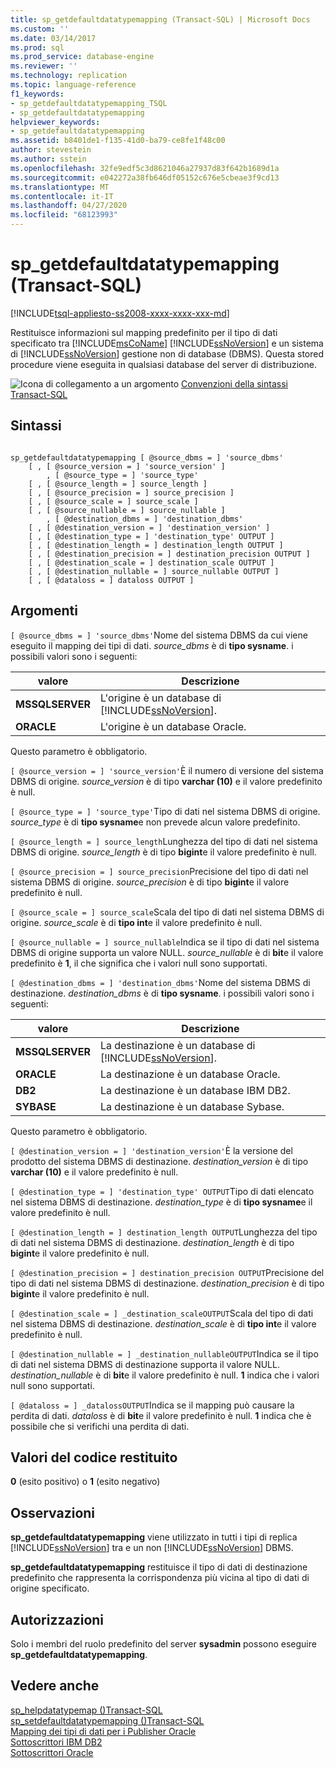 ```yaml
---
title: sp_getdefaultdatatypemapping (Transact-SQL) | Microsoft Docs
ms.custom: ''
ms.date: 03/14/2017
ms.prod: sql
ms.prod_service: database-engine
ms.reviewer: ''
ms.technology: replication
ms.topic: language-reference
f1_keywords:
- sp_getdefaultdatatypemapping_TSQL
- sp_getdefaultdatatypemapping
helpviewer_keywords:
- sp_getdefaultdatatypemapping
ms.assetid: b8401de1-f135-41d0-ba79-ce8fe1f48c00
author: stevestein
ms.author: sstein
ms.openlocfilehash: 32fe9edf5c3d8621046a27937d83f642b1689d1a
ms.sourcegitcommit: e042272a38fb646df05152c676e5cbeae3f9cd13
ms.translationtype: MT
ms.contentlocale: it-IT
ms.lasthandoff: 04/27/2020
ms.locfileid: "68123993"
---
```

# <a name="sp_getdefaultdatatypemapping-transact-sql"></a>sp_getdefaultdatatypemapping (Transact-SQL)
[!INCLUDE[tsql-appliesto-ss2008-xxxx-xxxx-xxx-md](../../includes/tsql-appliesto-ss2008-xxxx-xxxx-xxx-md.md)]

  Restituisce informazioni sul mapping predefinito per il tipo di dati specificato tra [!INCLUDE[msCoName](../../includes/msconame-md.md)] [!INCLUDE[ssNoVersion](../../includes/ssnoversion-md.md)] e un sistema di [!INCLUDE[ssNoVersion](../../includes/ssnoversion-md.md)] gestione non di database (DBMS). Questa stored procedure viene eseguita in qualsiasi database del server di distribuzione.  
  
 ![Icona di collegamento a un argomento](../../database-engine/configure-windows/media/topic-link.gif "Icona di collegamento a un argomento") [Convenzioni della sintassi Transact-SQL](../../t-sql/language-elements/transact-sql-syntax-conventions-transact-sql.md)  
  
## <a name="syntax"></a>Sintassi  
  
```  
  
sp_getdefaultdatatypemapping [ @source_dbms = ] 'source_dbms'   
    [ , [ @source_version = ] 'source_version' ]  
        , [ @source_type = ] 'source_type'    
    [ , [ @source_length = ] source_length ]  
    [ , [ @source_precision = ] source_precision ]  
    [ , [ @source_scale = ] source_scale ]  
    [ , [ @source_nullable = ] source_nullable ]  
        , [ @destination_dbms = ] 'destination_dbms'   
    [ , [ @destination_version = ] 'destination_version' ]  
    [ , [ @destination_type = ] 'destination_type' OUTPUT ]  
    [ , [ @destination_length = ] destination_length OUTPUT ]  
    [ , [ @destination_precision = ] destination_precision OUTPUT ]  
    [ , [ @destination_scale = ] destination_scale OUTPUT ]  
    [ , [ @destination_nullable = ] source_nullable OUTPUT ]  
    [ , [ @dataloss = ] dataloss OUTPUT ]  
```  
  
## <a name="arguments"></a>Argomenti  
`[ @source_dbms = ] 'source_dbms'`Nome del sistema DBMS da cui viene eseguito il mapping dei tipi di dati. *source_dbms* è di **tipo sysname**. i possibili valori sono i seguenti:  
  
|valore|Descrizione|  
|-----------|-----------------|  
|**MSSQLSERVER**|L'origine è un database di [!INCLUDE[ssNoVersion](../../includes/ssnoversion-md.md)].|  
|**ORACLE**|L'origine è un database Oracle.|  
  
 Questo parametro è obbligatorio.  
  
`[ @source_version = ] 'source_version'`È il numero di versione del sistema DBMS di origine. *source_version* è di tipo **varchar (10)** e il valore predefinito è null.  
  
`[ @source_type = ] 'source_type'`Tipo di dati nel sistema DBMS di origine. *source_type* è di **tipo sysname**e non prevede alcun valore predefinito.  
  
`[ @source_length = ] source_length`Lunghezza del tipo di dati nel sistema DBMS di origine. *source_length* è di tipo **bigint**e il valore predefinito è null.  
  
`[ @source_precision = ] source_precision`Precisione del tipo di dati nel sistema DBMS di origine. *source_precision* è di tipo **bigint**e il valore predefinito è null.  
  
`[ @source_scale = ] source_scale`Scala del tipo di dati nel sistema DBMS di origine. *source_scale* è di **tipo int**e il valore predefinito è null.  
  
`[ @source_nullable = ] source_nullable`Indica se il tipo di dati nel sistema DBMS di origine supporta un valore NULL. *source_nullable* è di **bit**e il valore predefinito è **1**, il che significa che i valori null sono supportati.  
  
`[ @destination_dbms = ] 'destination_dbms'`Nome del sistema DBMS di destinazione. *destination_dbms* è di **tipo sysname**. i possibili valori sono i seguenti:  
  
|valore|Descrizione|  
|-----------|-----------------|  
|**MSSQLSERVER**|La destinazione è un database di [!INCLUDE[ssNoVersion](../../includes/ssnoversion-md.md)].|  
|**ORACLE**|La destinazione è un database Oracle.|  
|**DB2**|La destinazione è un database IBM DB2.|  
|**SYBASE**|La destinazione è un database Sybase.|  
  
 Questo parametro è obbligatorio.  
  
`[ @destination_version = ] 'destination_version'`È la versione del prodotto del sistema DBMS di destinazione. *destination_version* è di tipo **varchar (10)** e il valore predefinito è null.  
  
`[ @destination_type = ] 'destination_type' OUTPUT`Tipo di dati elencato nel sistema DBMS di destinazione. *destination_type* è di **tipo sysname**e il valore predefinito è null.  
  
`[ @destination_length = ] destination_length OUTPUT`Lunghezza del tipo di dati nel sistema DBMS di destinazione. *destination_length* è di tipo **bigint**e il valore predefinito è null.  
  
`[ @destination_precision = ] destination_precision OUTPUT`Precisione del tipo di dati nel sistema DBMS di destinazione. *destination_precision* è di tipo **bigint**e il valore predefinito è null.  
  
`[ @destination_scale = ] _destination_scaleOUTPUT`Scala del tipo di dati nel sistema DBMS di destinazione. *destination_scale* è di **tipo int**e il valore predefinito è null.  
  
`[ @destination_nullable = ] _destination_nullableOUTPUT`Indica se il tipo di dati nel sistema DBMS di destinazione supporta il valore NULL. *destination_nullable* è di **bit**e il valore predefinito è null. **1** indica che i valori null sono supportati.  
  
`[ @dataloss = ] _datalossOUTPUT`Indica se il mapping può causare la perdita di dati. *dataloss* è di **bit**e il valore predefinito è null. **1** indica che è possibile che si verifichi una perdita di dati.  
  
## <a name="return-code-values"></a>Valori del codice restituito  
 **0** (esito positivo) o **1** (esito negativo)  
  
## <a name="remarks"></a>Osservazioni  
 **sp_getdefaultdatatypemapping** viene utilizzato in tutti i tipi di replica [!INCLUDE[ssNoVersion](../../includes/ssnoversion-md.md)] tra e un non [!INCLUDE[ssNoVersion](../../includes/ssnoversion-md.md)] DBMS.  
  
 **sp_getdefaultdatatypemapping** restituisce il tipo di dati di destinazione predefinito che rappresenta la corrispondenza più vicina al tipo di dati di origine specificato.  
  
## <a name="permissions"></a>Autorizzazioni  
 Solo i membri del ruolo predefinito del server **sysadmin** possono eseguire **sp_getdefaultdatatypemapping**.  
  
## <a name="see-also"></a>Vedere anche  
 [sp_helpdatatypemap &#40;&#41;Transact-SQL](../../relational-databases/system-stored-procedures/sp-helpdatatypemap-transact-sql.md)   
 [sp_setdefaultdatatypemapping &#40;&#41;Transact-SQL](../../relational-databases/system-stored-procedures/sp-setdefaultdatatypemapping-transact-sql.md)   
 [Mapping dei tipi di dati per i Publisher Oracle](../../relational-databases/replication/non-sql/data-type-mapping-for-oracle-publishers.md)   
 [Sottoscrittori IBM DB2](../../relational-databases/replication/non-sql/ibm-db2-subscribers.md)   
 [Sottoscrittori Oracle](../../relational-databases/replication/non-sql/oracle-subscribers.md)  
  
  

